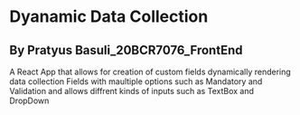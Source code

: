 # Dyanamic Data Collection

## By Pratyus Basuli_20BCR7076_FrontEnd
A React App that allows for creation of custom fields dynamically rendering data collection Fields with maultiple options such as Mandatory and Validation and allows diffrent kinds of inputs such as TextBox and DropDown